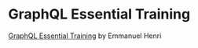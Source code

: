 # GraphQL Essential Training

[GraphQL Essential Training](https://www.linkedin.com/learning/graphql-essential-training-14933112/) by Emmanuel Henri